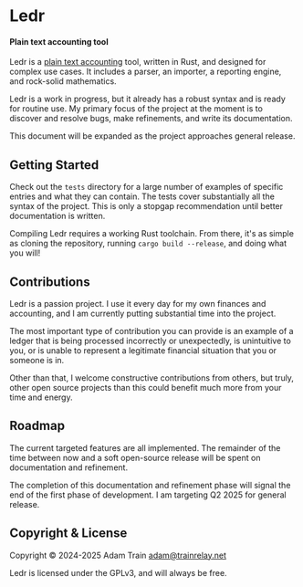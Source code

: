 # Ledr

#### Plain text accounting tool

Ledr is a [plain text accounting](https://plaintextaccounting.org) tool,
written in Rust, and designed for complex use cases. It includes a parser, an
importer, a reporting engine, and rock-solid mathematics.

Ledr is a work in progress, but it already has a robust syntax and is ready
for routine use. My primary focus of the project at the moment is to discover
and resolve bugs, make refinements, and write its documentation.

This document will be expanded as the project approaches general release.

## Getting Started

Check out the `tests` directory for a large number of examples of specific
entries and what they can contain. The tests cover substantially all the
syntax of the project. This is only a stopgap recommendation until better
documentation is written.

Compiling Ledr requires a working Rust toolchain. From there, it's as simple
as cloning the repository, running `cargo build --release`, and doing what you
will!

## Contributions

Ledr is a passion project. I use it every day for my own finances and
accounting, and I am currently putting substantial time into the project.

The most important type of contribution you can provide is an example of a
ledger that is being processed incorrectly or unexpectedly, is unintuitive to
you, or is unable to represent a legitimate financial situation that you or
someone is in.

Other than that, I welcome constructive contributions from others, but truly,
other open source projects than this could benefit much more from your time and
energy.

## Roadmap

The current targeted features are all implemented. The remainder of the time
between now and a soft open-source release will be spent on documentation
and refinement.

The completion of this documentation and refinement phase will signal the end
of the first phase of development. I am targeting Q2 2025 for general release.

## Copyright & License

Copyright © 2024-2025 Adam Train <adam@trainrelay.net>

Ledr is licensed under the GPLv3, and will always be free.
